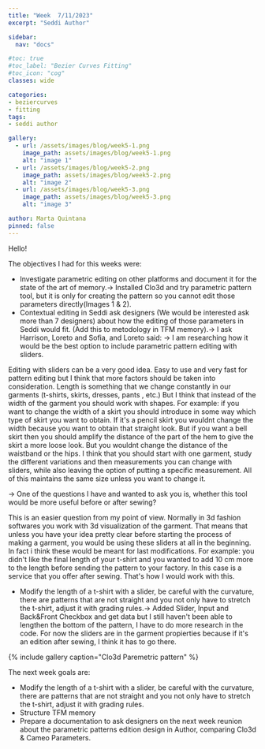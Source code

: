 ```yaml
---
title: "Week  7/11/2023"
excerpt: "Seddi Author"

sidebar:
  nav: "docs"

#toc: true
#toc_label: "Bezier Curves Fitting"
#toc_icon: "cog"
classes: wide

categories:
- beziercurves
- fitting
tags:
- seddi author

gallery:
  - url: /assets/images/blog/week5-1.png
    image_path: assets/images/blog/week5-1.png
    alt: "image 1"
  - url: /assets/images/blog/week5-2.png
    image_path: assets/images/blog/week5-2.png
    alt: "image 2"
  - url: /assets/images/blog/week5-3.png
    image_path: assets/images/blog/week5-3.png
    alt: "image 3"

author: Marta Quintana
pinned: false
---
```

Hello!

The objectives I had for this weeks were:
- Investigate parametric editing on other platforms and document it for the state of the art of memory.-> Installed Clo3d and try parametric pattern tool, but it is only for creating the pattern so you cannot edit those parameters directly(Images 1 & 2).
- Contextual editing in Seddi ask designers (We would be interested ask more than 7 designers) about how the editing of those parameters in Seddi would fit. (Add this to metodology in TFM memory).-> I ask Harrison, Loreto and Sofia, and Loreto said:
->  I am researching how it would be the best option to include parametric pattern editing with sliders.

Editing with sliders can be a very good idea. Easy to use and very fast for pattern editing but I think that more factors should be taken into consideration. Length is something that we change constantly in our garments (t-shirts, skirts, dresses, pants , etc.) But I think that instead of the width of the garment you should work with shapes. For example: if you want to change the width of a skirt you should introduce in some way which type of skirt you want to obtain. If it's a pencil skirt you wouldnt change the width because you want to obtain that straight look. But if you want a bell skirt then you should amplify the distance of the part of the hem to give the skirt a more loose look. But you wouldnt change the distance of the waistband or the hips. I think that you should start with one garment, study the different variations and then measurements you can change with sliders, while also leaving the option of putting a specific measurement. All of this maintains the same size unless you want to change it.

-> One of the questions I have and wanted to ask you is, whether this tool would be more useful before or after sewing?

This is an easier question from my point of view. Normally in 3d fashion softwares you work with 3d visualization of the garment. That means that unless you have your idea pretty clear before starting the process of making a garment, you would be using these sliders at all in the beginning. In fact i think these would be meant for last modifications. For example: you didn't like the final length of your t-shirt and you wanted to add 10 cm more to the length before sending the pattern to your factory. In this case is a service that you offer after sewing. That's how I would work with this.


- Modify the length of a t-shirt with a slider, be careful with the curvature, there are patterns that are not straight and you not only have to stretch the t-shirt, adjust it with grading rules.-> Added Slider, Input and Back&Front Checkbox and get data but I still haven't been able to lengthen the bottom of the pattern, I have to do more research in the code.
For now the sliders are in the garment propierties because if it's an edition after sewing, I think it has to go there.


{% include gallery caption="Clo3d Paremetric pattern" %}



The next week goals are:

- Modify the length of a t-shirt with a slider, be careful with the curvature, there are patterns that are not straight and you not only have to stretch the t-shirt, adjust it with grading rules.
- Structure TFM memory
- Prepare a documentation to ask designers on the next week reunion about the parametric patterns edition design in Author, comparing Clo3d & Cameo Parameters.




